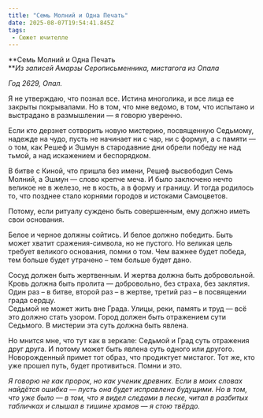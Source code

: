 ```yaml
---
title: "Семь Молний и Одна Печать"
date: 2025-08-07T19:54:41.845Z
tags:
 - Сюжет ючителле
---
```


**Семь Молний и Одна Печать  
***Из записей Амарзы Серописьменника, мистагога из Опала*

*Год 2629, Опал.*

Я не утверждаю, что познал все. Истина многолика, и все лица ее закрыты
покрывалами. Но в том, что мне ведомо, в том, что испытано и выстрадано
в размышлении — я говорю уверенно.

Если кто дерзнет сотворить новую мистерию, посвященную Седьмому, надежде
на чудо, пусть не начинает ни с чар, ни с формул, а с памяти — о том,
как Решеф и Эшмун в стародавние дни обрели победу не над тьмой, а над
искажением и беспорядком.

В битве с Киной, что пришла без имени, Решеф высвободил Семь Молний, а
Эшмун — слово крепче меча. И было заключено нечто великое не в железо,
не в кость, а в форму и границу. И тогда родилось то, что позднее стало
корнями городов и истоками Самоцветов.

Потому, если ритуалу суждено быть совершенным, ему должно иметь свои
основания.

Белое и черное должны сойтись. И белое должно победить. Быть может
хватит сражения-символа, но не пустого. Но великая цель требует великого
основания, помни о том. Чем важнее будет победа, тем больше будет
утрачено – тем больше будет дано.

Сосуд должен быть жертвенным. И жертва должна быть добровольной. Кровь
должна быть пролита — добровольно, без страха, без заклятия. Один раз –
в битве, второй раз – в жертве, третий раз – в посвящении града
сердцу.  
Седьмой не может жить вне Града. Улицы, реки, память и труд — всё это
должно стать узором. Город должен быть отражением сути Седьмого. В
мистерии эта суть должна быть явлена.

Но мнится мне, что тут как в зеркале: Седьмой и Град суть отражения друг
друга. И потому может быть явлена суть одного или другого. Новорожденный
примет тот образ, что продиктует мистагог. Тот же, кто уже прошел путь,
будет противиться. Помни и это.

*Я говорю не как пророк, но как ученик древних. Если в моих словах
найдётся ошибка — пусть она будет исправлена будущими. Но в том, что уже
было — в том, что я видел следами в песке, читал в разбитых табличках и
слышал в тишине храмов — я стою твёрдо.*
